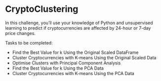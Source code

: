 # CryptoClustering

In this challenge, you’ll use your knowledge of Python and unsupervised learning to predict if cryptocurrencies are affected by 24-hour or 7-day price changes.

Tasks to be completed:

- Find the Best Value for k Using the Original Scaled DataFrame
- Cluster Cryptocurrencies with K-means Using the Original Scaled Data
- Optimise Clusters with Principal Component Analysis
- Find the Best Value for k Using the PCA Data
- Cluster Cryptocurrencies with K-means Using the PCA Data
